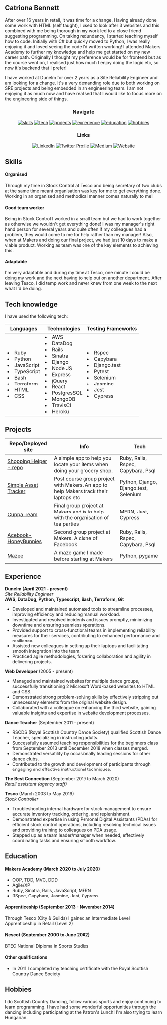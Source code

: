 ## Catriona Bennett

After over 16 years in retail, it was time for a change. Having already done some work with HTML (self taught), I used to look after 3 websites and this combined with me being thorough in my work led to a close friend suggesting programming. On taking redundancy, I started teaching myself how to code. Initially with C# but quickly moved to Python, I was really enjoying it and loved seeing the code I’d written working! I attended Makers Academy to further my knowledge and help me get started on my new career path. Originally I thought my preference would be for frontend but as the course went on, I realised just how much I enjoy doing the logic etc, so now it's backend that I prefer!

I have worked at Dunelm for over 2 years as a Site Reliability Engineer and am looking for a change. It's a very demanding role due to both working on SRE projects and being embedded in an engineering team. I am not enjoying it as much now and have realised that I would like to focus more on the engineering side of things.

<div align="center">

### Navigate

[![skills](https://img.shields.io/badge/-Skills-blueviolet?style=for-the-badge)](#skills)
[![tech](https://img.shields.io/badge/-Tech_knowledge-blueviolet?style=for-the-badge)](#tech-knowledge)
[![projects](https://img.shields.io/badge/-Projects-blueviolet?style=for-the-badge)](#projects)
[![experience](https://img.shields.io/badge/-Experience-blueviolet?style=for-the-badge)](#experience)
[![education](https://img.shields.io/badge/-Education-blueviolet?style=for-the-badge)](#education)
[![hobbies](https://img.shields.io/badge/-Hobbies-blueviolet?style=for-the-badge)](#hobbies)

### Links

[![LinkedIn](https://img.shields.io/badge/LinkedIn-%232A6AC7?style=for-the-badge&logo=linkedin)](https://www.linkedin.com/in/catriona-bennett-1089b31ab/)
[![Twitter Profile](https://img.shields.io/badge/Twitter-%231DA1F2?style=for-the-badge&logo=twitter&logoColor=white)](https://twitter.com/cmb84scd)
[![Medium](https://img.shields.io/badge/Medium_blog-%2312100E?style=for-the-badge&amp;logo=medium&amp;logoColor=white)](https://medium.com/@cmb84scd)
[![Website](https://img.shields.io/badge/-Website-blue?style=for-the-badge)](https://cmb84scd.github.io/)

</div>

## Skills

#### Organised

Through my time in Stock Control at Tesco and being secretary of two clubs at the same time meant organisation was key for me to get everything done. Working in an organised and methodical manner comes naturally to me!

#### Good team worker

Being in Stock Control I worked in a small team but we had to work together as otherwise we wouldn't get everything done! I was my manager's right hand person for several years and quite often if my colleagues had a problem, they would come to me for help rather than my manager! Also, when at Makers and doing our final project, we had just 10 days to make a viable product. Working as team was one of the key elements to achieving this.

#### Adaptable

I'm very adaptable and during my time at Tesco, one minute I could be doing my work and the next having to help out on another department. After leaving Tesco, I did temp work and never knew from one week to the next what I'd be doing.

## Tech knowledge
I have used the following tech:
<table>
  <thead>
    <tr>
      <th>Languages</th>
      <th>Technologies</th>
      <th>Testing Frameworks</th>
    </tr>
  </thead>
  <tbody>
    <tr>
      <td>
        <li>Ruby</li>
        <li>Python</li>
        <li>JavaScript</li>
        <li>TypeScript</li>
        <li>Bash</li>
        <li>Terraform</li>
        <li>HTML</li>
        <li>CSS</li>
      </td>
      <td>
        <li>AWS</li>
        <li>DataDog</li>
        <li>Rails</li>
        <li>Sinatra</li>
        <li>Django</li>
        <li>Node JS</li>
        <li>Express</li>
        <li>jQuery</li>
        <li>React</li>
        <li>PostgresSQL</li>
        <li>MongoDB</li>
        <li>TravisCI</li>
        <li>Heroku</li>
      </td>
      <td>
        <li>Rspec</li>
        <li>Capybara</li>
        <li>Django.test</li>
        <li>Pytest</li>
        <li>Selenium</li>
        <li>Jasmine</li>
        <li>Jest</li>
        <li>Cypress</li>
      </td>
  </tbody>
</table>

## Projects

| Repo/Deployed site | Info | Tech |
| --- | --- | --- |
| [Shopping Helper - repo](https://github.com/cmb84scd/shopping_helper) | A simple app to help you locate your items when doing your grocery shop. | Ruby, Rails, Rspec, Capybara, Psql |
| [Simple Asset Tracker](https://github.com/makersacademy/simpleassettracker) | Post course group project with Makers. An app to help Makers track their laptops etc | Python, Django, Django.test, Selenium |
| [Cuppa Team](https://github.com/cmb84scd/charity-apr2020) | Final group project at Makers and is to help with the organisation of tea parties | MERN, Jest, Cypress |
| [Acebook-HoneyBunnies](https://github.com/cmb84scd/acebook-HoneyBunnies) | Second group project at Makers. A clone of Facebook | Ruby, Rails, Rspec, Capybara, Psql |
| [Mazee](https://github.com/cmb84scd/Mazee) | A maze game I made before starting at Makers | Python, pygame |

## Experience

**Dunelm (April 2021 - present)**  
*Site Reliability Engineer*  
**AWS, DataDog, Python, Typescript, Bash, Terraform, Git**
- Developed and maintained automated tools to streamline processes, improving efficiency and reducing manual workload.
- Investigated and resolved incidents and issues promptly, minimizing downtime and ensuring seamless operations.
- Provided support to cross-functional teams in implementing reliability measures for their services, contributing to enhanced performance and resilience.
- Assisted new colleagues in setting up their laptops and facilitating smooth integration into the team.
- Practiced agile methodologies, fostering collaboration and agility in delivering projects.

**Web Developer** (2005 - present)
- Managed and maintained websites for multiple dance groups, successfully transitioning 2 Microsoft Word-based websites to HTML and CSS.
- Demonstrated strong problem-solving skills by effectively stripping out unnecessary elements from the original website design.
- Collaborated with a colleague on enhancing the third website, gaining valuable insights and expertise in website development processes.

**Dance Teacher** (September 2011 - present)
- RSCDS (Royal Scottish Country Dance Society) qualified Scottish Dance Teacher, specializing in instructing adults.
- Successfully assumed teaching responsibilities for the beginners class from September 2013 until December 2018 when classes merged.
- Demonstrated versatility by occasionally leading sessions for other dance clubs.
- Contributed to the growth and development of participants through engaging and effective instructional techniques.

**The Best Connection** (September 2019 to March 2020)    
*Retail assistant (agency staff)*

**Tesco** (March 2003 to May 2019)   
*Stock Controller*  
- Troubleshooting internal hardware for stock management to ensure accurate inventory tracking, ordering, and replenishment.
- Demonstrated expertise in using Personal Digital Assistants (PDAs) for efficient stock control operations, including resolving technical issues and providing training to colleagues on PDA usage.
- Stepped up as a team leader/manager when needed, effectively coordinating tasks and ensuring smooth workflow.

## Education

#### Makers Academy (March 2020 to July 2020)

- OOP, TDD, MVC, DDD
- Agile/XP
- Ruby, Sinatra, Rails, JavaScript, MERN
- RSpec, Capybara, Jasmine, Jest, Cypress

#### Apprenticeship (September 2013 - November 2014)

Through Tesco (City & Guilds) I gained an Intermediate Level Apprenticeship in Retail (Level 2)

#### Nescot (September 2000 to June 2002)

BTEC National Diploma in Sports Studies

#### Other qualifications

- In 2011 I completed my teaching certificate with the Royal Scottish Country Dance Society

## Hobbies

I do Scottish Country Dancing, follow various sports and enjoy continuing to learn programming. I have had some wonderful opportunities through the dancing including participating at the Patron's Lunch! I'm also trying to learn Hungarian.
